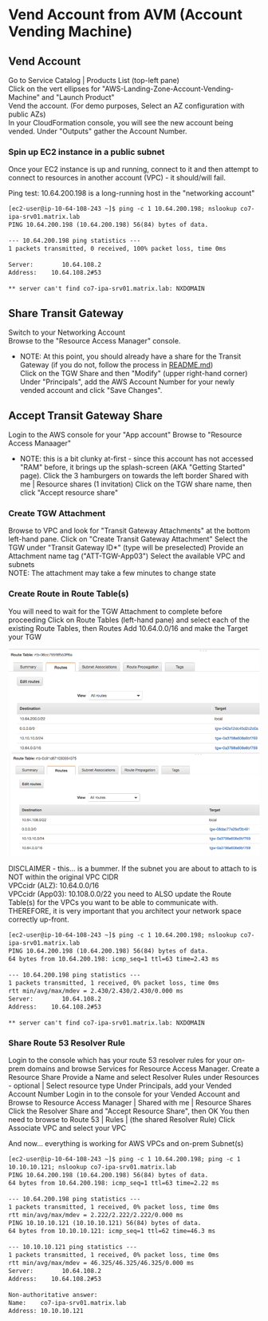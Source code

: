# Vend Account from AVM (Account Vending Machine)

## Vend Account
Go to Service Catalog | Products List (top-left pane)  
Click on the vert ellipses for "AWS-Landing-Zone-Account-Vending-Machine" and "Launch Product"  
Vend the account.  (For demo purposes, Select an AZ configuration with public AZs)  
In your CloudFormation console, you will see the new account being vended.  Under "Outputs" gather the Account Number.  

### Spin up EC2 instance in a public subnet
Once your EC2 instance is up and running, connect to it and then attempt to connect to resources in another account (VPC) - it should/will fail.

Ping test:  10.64.200.198 is a long-running host in the "networking account"
```
[ec2-user@ip-10-64-108-243 ~]$ ping -c 1 10.64.200.198; nslookup co7-ipa-srv01.matrix.lab
PING 10.64.200.198 (10.64.200.198) 56(84) bytes of data.

--- 10.64.200.198 ping statistics ---
1 packets transmitted, 0 received, 100% packet loss, time 0ms

Server:        10.64.108.2
Address:    10.64.108.2#53

** server can't find co7-ipa-srv01.matrix.lab: NXDOMAIN
```

## Share Transit Gateway
Switch to your Networking Account  
Browse to the "Resource Access Manager" console.  
 - NOTE: At this point, you should already have a share for the Transit Gateway (if you do not, follow the process in [README.md](./README.md))  
Click on the TGW Share and then "Modify" (upper right-hand corner)  
Under "Principals", add the AWS Account Number for your newly vended account and click "Save Changes".

## Accept Transit Gateway Share
Login to the AWS console for your "App account"
Browse to "Resource Access Manaager"
 - NOTE:  this is a bit clunky at-first - since this account has not accessed "RAM" before, it brings up the splash-screen (AKA "Getting Started" page).
Click the 3 hamburgers on towards the left border 
  Shared with me | Resource shares (1 invitation)
Click on the TGW share name, then click "Accept resource share"

### Create TGW Attachment
Browse to VPC and look for "Transit Gateway Attachments" at the bottom left-hand pane.
Click on "Create Transit Gateway Attachment"
Select the TGW under "Transit Gateway ID*" (type will be preselected)
Provide an Attachment name tag ("ATT-TGW-App03")
Select the available VPC and subnets   
NOTE:  The attachment may take a few minutes to change state

### Create Route in Route Table(s)
You will need to wait for the TGW Attachment to complete before proceeding
Click on Route Tables (left-hand pane) and select each of the existing Route Tables, then Routes
Add 10.64.0.0/16 and make the Target your TGW

![Networking Account - Route Table](Images/AWS-RouteTable-NetworkingAccount.png)  
![VendedAccount - Route Table](Images/AWS-RouteTable-VendedAccount.png)  

DISCLAIMER - this... is a bummer.  If the subnet you are about to attach to is NOT within the original VPC CIDR  
VPCcidr (ALZ):  10.64.0.0/16  
VPCcidr (App03):  10.108.0.0/22
you need to ALSO update the Route Table(s) for the VPCs you want to be able to communicate with.  THEREFORE, it is very important that you architect your network space correctly up-front.

```
[ec2-user@ip-10-64-108-243 ~]$ ping -c 1 10.64.200.198; nslookup co7-ipa-srv01.matrix.lab
PING 10.64.200.198 (10.64.200.198) 56(84) bytes of data.
64 bytes from 10.64.200.198: icmp_seq=1 ttl=63 time=2.43 ms

--- 10.64.200.198 ping statistics ---
1 packets transmitted, 1 received, 0% packet loss, time 0ms
rtt min/avg/max/mdev = 2.430/2.430/2.430/0.000 ms
Server:        10.64.108.2
Address:    10.64.108.2#53

** server can't find co7-ipa-srv01.matrix.lab: NXDOMAIN
```

### Share Route 53 Resolver Rule
Login to the console which has your route 53 resolver rules for your on-prem domains and browse Services for Resource Access Manager.
Create a Resource Share
Provide a Name and select Resolver Rules under Resources - optional | Select resource type
Under Principals, add your Vended Account Number
Login in to the console for your Vended Account and Browse to Resource Access Manager | Shared with me | Resource Shares
Click the Resolver Share and "Accept Resource Share", then OK
You then need to browse to Route 53 | Rules | (the shared Resolver Rule)
Click Associate VPC and select your VPC

And now... everything is working for AWS VPCs and on-prem Subnet(s)
```
[ec2-user@ip-10-64-108-243 ~]$ ping -c 1 10.64.200.198; ping -c 1 10.10.10.121; nslookup co7-ipa-srv01.matrix.lab
PING 10.64.200.198 (10.64.200.198) 56(84) bytes of data.
64 bytes from 10.64.200.198: icmp_seq=1 ttl=63 time=2.22 ms

--- 10.64.200.198 ping statistics ---
1 packets transmitted, 1 received, 0% packet loss, time 0ms
rtt min/avg/max/mdev = 2.222/2.222/2.222/0.000 ms
PING 10.10.10.121 (10.10.10.121) 56(84) bytes of data.
64 bytes from 10.10.10.121: icmp_seq=1 ttl=62 time=46.3 ms

--- 10.10.10.121 ping statistics ---
1 packets transmitted, 1 received, 0% packet loss, time 0ms
rtt min/avg/max/mdev = 46.325/46.325/46.325/0.000 ms
Server:        10.64.108.2
Address:    10.64.108.2#53

Non-authoritative answer:
Name:    co7-ipa-srv01.matrix.lab
Address: 10.10.10.121
```








